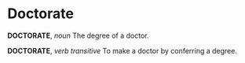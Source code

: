 # Doctorate

**DOCTORATE**, _noun_ The degree of a doctor.

**DOCTORATE**, _verb transitive_ To make a doctor by conferring a degree.